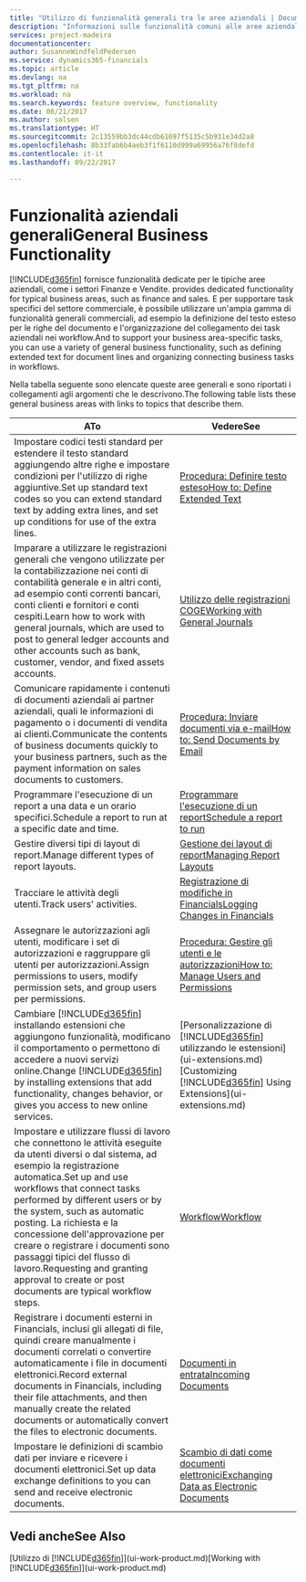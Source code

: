 ```yaml
---
title: "Utilizzo di funzionalità generali tra le aree aziendali | Documenti Microsoft"
description: "Informazioni sulle funzionalità comuni alle aree aziendali in Dynamics 365 for Financials."
services: project-madeira
documentationcenter: 
author: SusanneWindfeldPedersen
ms.service: dynamics365-financials
ms.topic: article
ms.devlang: na
ms.tgt_pltfrm: na
ms.workload: na
ms.search.keywords: feature overview, functionality
ms.date: 08/21/2017
ms.author: solsen
ms.translationtype: HT
ms.sourcegitcommit: 2c13559bb3dc44cdb61697f5135c5b931e34d2a8
ms.openlocfilehash: 8b33fab6b4aeb3f1f6110d999a69956a76f8defd
ms.contentlocale: it-it
ms.lasthandoff: 09/22/2017

---
```

# <a name="general-business-functionality"></a><span data-ttu-id="bd81d-103">Funzionalità aziendali generali</span><span class="sxs-lookup"><span data-stu-id="bd81d-103">General Business Functionality</span></span>
[!INCLUDE[d365fin](includes/d365fin_md.md)]<span data-ttu-id="bd81d-104"> fornisce funzionalità dedicate per le tipiche aree aziendali, come i settori Finanze e Vendite.</span><span class="sxs-lookup"><span data-stu-id="bd81d-104"> provides dedicated functionality for typical business areas, such as finance and sales.</span></span> <span data-ttu-id="bd81d-105">E per supportare task specifici del settore commerciale, è possibile utilizzare un'ampia gamma di funzionalità generali commerciali, ad esempio la definizione del testo esteso per le righe del documento e l'organizzazione del collegamento dei task aziendali nei workflow.</span><span class="sxs-lookup"><span data-stu-id="bd81d-105">And to support your business area-specific tasks, you can use a variety of general business functionality, such as defining extended text for document lines and organizing connecting business tasks in workflows.</span></span>

<span data-ttu-id="bd81d-106">Nella tabella seguente sono elencate queste aree generali e sono riportati i collegamenti agli argomenti che le descrivono.</span><span class="sxs-lookup"><span data-stu-id="bd81d-106">The following table lists these general business areas with links to topics that describe them.</span></span>

| <span data-ttu-id="bd81d-107">A</span><span class="sxs-lookup"><span data-stu-id="bd81d-107">To</span></span> | <span data-ttu-id="bd81d-108">Vedere</span><span class="sxs-lookup"><span data-stu-id="bd81d-108">See</span></span> |
| --- | --- |
| <span data-ttu-id="bd81d-109">Impostare codici testi standard per estendere il testo standard aggiungendo altre righe e impostare condizioni per l'utilizzo di righe aggiuntive.</span><span class="sxs-lookup"><span data-stu-id="bd81d-109">Set up standard text codes so you can extend standard text by adding extra lines, and set up conditions for use of the extra lines.</span></span> |[<span data-ttu-id="bd81d-110">Procedura: Definire testo esteso</span><span class="sxs-lookup"><span data-stu-id="bd81d-110">How to: Define Extended Text</span></span>](ui-how-define-ext-text.md) |
| <span data-ttu-id="bd81d-111">Imparare a utilizzare le registrazioni generali che vengono utilizzate per la contabilizzazione nei conti di contabilità generale e in altri conti, ad esempio conti correnti bancari, conti clienti e fornitori e conti cespiti.</span><span class="sxs-lookup"><span data-stu-id="bd81d-111">Learn how to work with general journals, which are used to post to general ledger accounts and other accounts such as bank, customer, vendor, and fixed assets accounts.</span></span> |[<span data-ttu-id="bd81d-112">Utilizzo delle registrazioni COGE</span><span class="sxs-lookup"><span data-stu-id="bd81d-112">Working with General Journals</span></span>](ui-work-general-journals.md) |
| <span data-ttu-id="bd81d-113">Comunicare rapidamente i contenuti di documenti aziendali ai partner aziendali, quali le informazioni di pagamento o i documenti di vendita ai clienti.</span><span class="sxs-lookup"><span data-stu-id="bd81d-113">Communicate the contents of business documents quickly to your business partners, such as the payment information on sales documents to customers.</span></span> |[<span data-ttu-id="bd81d-114">Procedura: Inviare documenti via e-mail</span><span class="sxs-lookup"><span data-stu-id="bd81d-114">How to: Send Documents by Email</span></span>](ui-how-send-documents-email.md) |
| <span data-ttu-id="bd81d-115">Programmare l'esecuzione di un report a una data e un orario specifici.</span><span class="sxs-lookup"><span data-stu-id="bd81d-115">Schedule a report to run at a specific date and time.</span></span> |[<span data-ttu-id="bd81d-116">Programmare l'esecuzione di un report</span><span class="sxs-lookup"><span data-stu-id="bd81d-116">Schedule a report to run</span></span>](ui-work-report.md#ScheduleReport) |
| <span data-ttu-id="bd81d-117">Gestire diversi tipi di layout di report.</span><span class="sxs-lookup"><span data-stu-id="bd81d-117">Manage different types of report layouts.</span></span> |[<span data-ttu-id="bd81d-118">Gestione dei layout di report</span><span class="sxs-lookup"><span data-stu-id="bd81d-118">Managing Report Layouts</span></span>](ui-manage-report-layouts.md) |
| <span data-ttu-id="bd81d-119">Tracciare le attività degli utenti.</span><span class="sxs-lookup"><span data-stu-id="bd81d-119">Track users' activities.</span></span>|[<span data-ttu-id="bd81d-120">Registrazione di modifiche in Financials</span><span class="sxs-lookup"><span data-stu-id="bd81d-120">Logging Changes in Financials</span></span>](across-log-changes.md)|
|<span data-ttu-id="bd81d-121">Assegnare le autorizzazioni agli utenti, modificare i set di autorizzazioni e raggruppare gli utenti per autorizzazioni.</span><span class="sxs-lookup"><span data-stu-id="bd81d-121">Assign permissions to users, modify permission sets, and group users per permissions.</span></span>|[<span data-ttu-id="bd81d-122">Procedura: Gestire gli utenti e le autorizzazioni</span><span class="sxs-lookup"><span data-stu-id="bd81d-122">How to: Manage Users and Permissions</span></span>](ui-how-users-permissions.md)|
| <span data-ttu-id="bd81d-123">Cambiare [!INCLUDE[d365fin](includes/d365fin_md.md)] installando estensioni che aggiungono funzionalità, modificano il comportamento o permettono di accedere a nuovi servizi online.</span><span class="sxs-lookup"><span data-stu-id="bd81d-123">Change [!INCLUDE[d365fin](includes/d365fin_md.md)] by installing extensions that add functionality, changes behavior, or gives you access to new online services.</span></span> |<span data-ttu-id="bd81d-124">[Personalizzazione di [!INCLUDE[d365fin](includes/d365fin_md.md)] utilizzando le estensioni](ui-extensions.md)</span><span class="sxs-lookup"><span data-stu-id="bd81d-124">[Customizing [!INCLUDE[d365fin](includes/d365fin_md.md)] Using Extensions](ui-extensions.md)</span></span> |
|<span data-ttu-id="bd81d-125">Impostare e utilizzare flussi di lavoro che connettono le attività eseguite da utenti diversi o dal sistema, ad esempio la registrazione automatica.</span><span class="sxs-lookup"><span data-stu-id="bd81d-125">Set up and use workflows that connect tasks performed by different users or by the system, such as automatic posting.</span></span> <span data-ttu-id="bd81d-126">La richiesta e la concessione dell'approvazione per creare o registrare i documenti sono passaggi tipici del flusso di lavoro.</span><span class="sxs-lookup"><span data-stu-id="bd81d-126">Requesting and granting approval to create or post documents are typical workflow steps.</span></span>|[<span data-ttu-id="bd81d-127">Workflow</span><span class="sxs-lookup"><span data-stu-id="bd81d-127">Workflow</span></span>](across-workflow.md)|
|<span data-ttu-id="bd81d-128">Registrare i documenti esterni in Financials, inclusi gli allegati di file, quindi creare manualmente i documenti correlati o convertire automaticamente i file in documenti elettronici.</span><span class="sxs-lookup"><span data-stu-id="bd81d-128">Record external documents in Financials, including their file attachments, and then manually create the related documents or automatically convert the files to electronic documents.</span></span>|[<span data-ttu-id="bd81d-129">Documenti in entrata</span><span class="sxs-lookup"><span data-stu-id="bd81d-129">Incoming Documents</span></span>](across-income-documents.md)|
| <span data-ttu-id="bd81d-130">Impostare le definizioni di scambio dati per inviare e ricevere i documenti elettronici.</span><span class="sxs-lookup"><span data-stu-id="bd81d-130">Set up data exchange definitions to you can send and receive electronic documents.</span></span> |[<span data-ttu-id="bd81d-131">Scambio di dati come documenti elettronici</span><span class="sxs-lookup"><span data-stu-id="bd81d-131">Exchanging Data as Electronic Documents</span></span>](across-data-exchange.md) |

## <a name="see-also"></a><span data-ttu-id="bd81d-132">Vedi anche</span><span class="sxs-lookup"><span data-stu-id="bd81d-132">See Also</span></span>
<span data-ttu-id="bd81d-133">[Utilizzo di [!INCLUDE[d365fin](includes/d365fin_md.md)]](ui-work-product.md)</span><span class="sxs-lookup"><span data-stu-id="bd81d-133">[Working with [!INCLUDE[d365fin](includes/d365fin_md.md)]](ui-work-product.md)</span></span>

